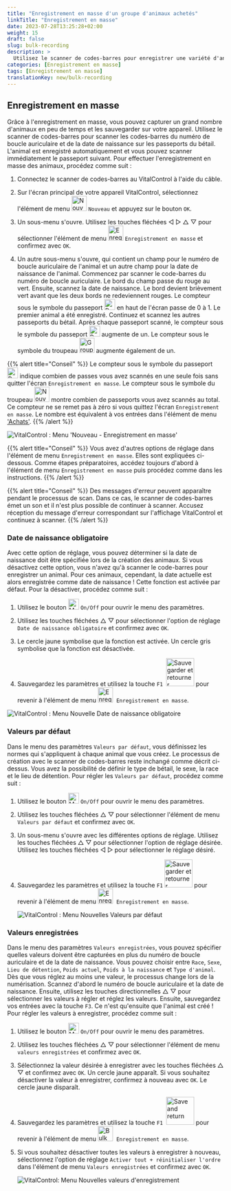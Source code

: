 ```yaml
---
title: "Enregistrement en masse d'un groupe d'animaux achetés"
linkTitle: "Enregistrement en masse"
date: 2023-07-28T13:25:28+02:00
weight: 15
draft: false
slug: bulk-recording
description: >
  Utilisez le scanner de codes-barres pour enregistrer une variété d'animaux.
categories: [Enregistrement en masse]
tags: [Enregistrement en masse]
translationKey: new/bulk-recording
---
```

## Enregistrement en masse

Grâce à l'enregistrement en masse, vous pouvez capturer un grand nombre d'animaux en peu de temps et les sauvegarder sur votre appareil. Utilisez le scanner de codes-barres pour scanner les codes-barres du numéro de boucle auriculaire et de la date de naissance sur les passeports du bétail. L'animal est enregistré automatiquement et vous pouvez scanner immédiatement le passeport suivant. Pour effectuer l'enregistrement en masse des animaux, procédez comme suit :

1. Connectez le scanner de codes-barres au VitalControl à l'aide du câble.

2. Sur l'écran principal de votre appareil VitalControl, sélectionnez l'élément de menu <img src="/icons/main/new-animal.svg" width="35" align="bottom" alt="Nouvel animal" /> `Nouveau` et appuyez sur le bouton `OK`.

3. Un sous-menu s'ouvre. Utilisez les touches fléchées ◁ ▷ △ ▽ pour sélectionner l'élément de menu <img src="/icons/main/barcode-scan.svg" width="35" align="bottom" alt="Enregistrement en masse" /> `Enregistrement en masse` et confirmez avec `OK`.

4. Un autre sous-menu s'ouvre, qui contient un champ pour le numéro de boucle auriculaire de l'animal et un autre champ pour la date de naissance de l'animal. Commencez par scanner le code-barres du numéro de boucle auriculaire. Le bord du champ passe du rouge au vert. Ensuite, scannez la date de naissance. Le bord devient brièvement vert avant que les deux bords ne redeviennent rouges. Le compteur sous le symbole du passeport <img src="/icons/header/animal-passports.svg" width="25" align="bottom" alt="Passeports animaux" title="Passeports animaux" /> en haut de l'écran passe de 0 à 1. Le premier animal a été enregistré. Continuez et scannez les autres passeports du bétail. Après chaque passeport scanné, le compteur sous le symbole du passeport <img src="/icons/header/animal-passports.svg" width="25" align="bottom" alt="Passeports animaux" title="Passeports animaux" /> augmente de un. Le compteur sous le symbole du troupeau <img src="/icons/header/group.svg" width="35" align="bottom" alt="Groupe d'animaux"  title="Groupe d'animaux" /> augmente également de un.

{{% alert title="Conseil" %}}
Le compteur sous le symbole du passeport <img src="/icons/header/animal-passports.svg" width="25" align="bottom" alt="Passeports animaliers" title="Passeports animaliers" /> indique combien de passes vous avez scannés en une seule fois sans quitter l'écran `Enregistrement en masse`. Le compteur sous le symbole du troupeau <img src="/icons/header/group.svg" width="35" align="bottom" alt="Nouvel animal" /> montre combien de passeports vous avez scannés au total. Ce compteur ne se remet pas à zéro si vous quittez l'écran `Enregistrement en masse`. Le nombre est équivalent à vos entrées dans l'élément de menu ['Achats'](../new-on-farm/purchased-animals/).
{{% /alert %}}

   ![VitalControl : Menu 'Nouveau - Enregistrement en masse'](../images/bulk-recording.png "Enregistrement en masse")

{{% alert title="Conseil" %}}
Vous avez d'autres options de réglage dans l'élément de menu `Enregistrement en masse`. Elles sont expliquées ci-dessous. Comme étapes préparatoires, accédez toujours d'abord à l'élément de menu `Enregistrement en masse` puis procédez comme dans les instructions.
{{% /alert %}}

{{% alert title="Conseil" %}}
Des messages d'erreur peuvent apparaître pendant le processus de scan. Dans ce cas, le scanner de codes-barres émet un son et il n'est plus possible de continuer à scanner. Accusez réception du message d'erreur correspondant sur l'affichage VitalControl et continuez à scanner.
{{% /alert %}}

### Date de naissance obligatoire

Avec cette option de réglage, vous pouvez déterminer si la date de naissance doit être spécifiée lors de la création des animaux. Si vous désactivez cette option, vous n'avez qu'à scanner le code-barres pour enregistrer un animal. Pour ces animaux, cependant, la date actuelle est alors enregistrée comme date de naissance ! Cette fonction est activée par défaut. Pour la désactiver, procédez comme suit :

1. Utilisez le bouton <img src="/icons/gear.svg" width="25" align="bottom" alt="Menu des paramètres" /> `On/Off` pour ouvrir le menu des paramètres.

2. Utilisez les touches fléchées △ ▽ pour sélectionner l'option de réglage `Date de naissance obligatoire` et confirmez avec `OK`.

3. Le cercle jaune symbolise que la fonction est activée. Un cercle gris symbolise que la fonction est désactivée.

4. Sauvegardez les paramètres et utilisez la touche `F1` &nbsp;<img src="/icons/footer/save_exit.svg" width="65" align="bottom" alt="Sauvegarder et retourner" /> pour revenir à l'élément de menu <img src="/icons/main/barcode-scan.svg" width="35" align="bottom" alt="Enregistrement en masse" />&nbsp; `Enregistrement en masse`.

![VitalControl : Menu Nouvelle Date de naissance obligatoire](../images/birthdate.png "Date de naissance obligatoire")

### Valeurs par défaut

Dans le menu des paramètres `Valeurs par défaut`, vous définissez les normes qui s'appliquent à chaque animal que vous créez. Le processus de création avec le scanner de codes-barres reste inchangé comme décrit ci-dessus. Vous avez la possibilité de définir le type de bétail, le sexe, la race et le lieu de détention. Pour régler les `Valeurs par défaut`, procédez comme suit :

1. Utilisez le bouton <img src="/icons/gear.svg" width="25" align="bottom" alt="Menu des paramètres" /> `On/Off` pour ouvrir le menu des paramètres.

2. Utilisez les touches fléchées △ ▽ pour sélectionner l'élément de menu `Valeurs par défaut` et confirmez avec `OK`.

3. Un sous-menu s'ouvre avec les différentes options de réglage. Utilisez les touches fléchées △ ▽ pour sélectionner l'option de réglage désirée. Utilisez les touches fléchées ◁ ▷ pour sélectionner le réglage désiré.

4. Sauvegardez les paramètres et utilisez la touche `F1`&nbsp;<img src="/icons/footer/save_exit.svg" width="65" align="bottom" alt="Sauvegarder et retourner" /> pour revenir à l'élément de menu <img src="/icons/main/barcode-scan.svg" width="35" align="bottom" alt="Enregistrement en masse" />&nbsp; `Enregistrement en masse`.

   ![VitalControl : Menu Nouvelles Valeurs par défaut](../images/defaultvalues.png "Valeurs par défaut")

### Valeurs enregistrées

Dans le menu des paramètres `Valeurs enregistrées`, vous pouvez spécifier quelles valeurs doivent être capturées en plus du numéro de boucle auriculaire et de la date de naissance. Vous pouvez choisir entre `Race`, `Sexe`, `Lieu de détention`, `Poids actuel`, `Poids à la naissance` et `Type d'animal`. Dès que vous réglez au moins une valeur, le processus change lors de la numérisation. Scannez d'abord le numéro de boucle auriculaire et la date de naissance. Ensuite, utilisez les touches directionnelles △ ▽ pour sélectionner les valeurs à régler et réglez les valeurs. Ensuite, sauvegardez vos entrées avec la touche `F3`. Ce n'est qu'ensuite que l'animal est créé ! Pour régler les valeurs à enregistrer, procédez comme suit :

1. Utilisez le bouton <img src="/icons/gear.svg" width="25" align="bottom" alt="Menu des paramètres" /> `On/Off` pour ouvrir le menu des paramètres.

2. Utilisez les touches fléchées △ ▽ pour sélectionner l'élément de menu `valeurs enregistrées` et confirmez avec `OK`.

3. Sélectionnez la valeur désirée à enregistrer avec les touches fléchées △ ▽ et confirmez avec `OK`. Un cercle jaune apparaît. Si vous souhaitez désactiver la valeur à enregistrer, confirmez à nouveau avec `OK`. Le cercle jaune disparaît.

4. Sauvegardez les paramètres et utilisez la touche `F1` &nbsp;<img src="/icons/footer/save_exit.svg" width="65" align="bottom" alt="Save and return" /> pour revenir à l'élément de menu <img src="/icons/main/barcode-scan.svg" width="35" align="bottom" alt="Bulk recording" />&nbsp; `Enregistrement en masse`.

5. Si vous souhaitez désactiver toutes les valeurs à enregistrer à nouveau, sélectionnez l'option de réglage `Activer tout + réinitialiser l'ordre` dans l'élément de menu `Valeurs enregistrées` et confirmez avec `OK`.

   ![VitalControl: Menu Nouvelles valeurs d'enregistrement](../images/recordvalues.png "Enregistrer les valeurs")
